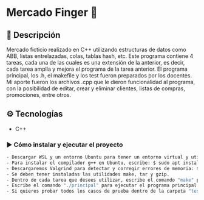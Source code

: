 # Mercado Finger 🚀

## 📌 Descripción
Mercado ficticio realizado en C++ utilizando estructuras de datos como ABB, listas entrelazadas, colas, tablas hash, etc. Este programa contiene 4 tareas, cada una de las cuales es una extensión de la anterior, es decir, cada tarea amplía y mejora el programa de la tarea anterior. El programa principal, los .h, el makefile y los test fueron preparados por los docentes. Mi aporte fueron los archivos .cpp que le dieron funcionalidad al programa, con la posibilidad de editar, crear y eliminar clientes, listas de compras, promociones, entre otros.

## ⚙️ Tecnologías
- C++

### ▶️ Cómo instalar y ejecutar el proyecto
```bash
- Descargar WSL y un entorno Ubuntu para tener un entorno virtual y utilizar funciones de Linux en Windows.
- Para instalar el compilador g++ en Ubuntu, escribe: $ sudo apt install g++.
- Descargaremos Valgrind para detectar y corregir errores de memoria: $ sudo apt install valgrind.
- Se deben tener instaladas las utilidades make, tar y gzip.
- Dentro de cada tarea que desees utilizar, escribe el comando "make" para compilar todo el código.
- Escribe el comando "./principal" para ejecutar el programa principal.
- Si quieres probar todos los casos de prueba dentro de la carpeta "test", utiliza el comando "make testing", aunque también puedes realizar pruebas individuales manualmente.